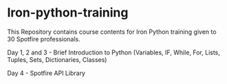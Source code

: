 # Iron-python-training

This Repository contains course contents for Iron Python training given to 30 Spotfire professionals.

Day 1, 2 and 3 - Brief Introduction to Python (Variables, IF, While, For, Lists, Tuples, Sets, Dictionaries, Classes)

Day 4 - Spotfire API Library
